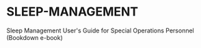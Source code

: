 # SLEEP-MANAGEMENT
Sleep Management User's Guide for Special Operations Personnel (Bookdown e-book)
